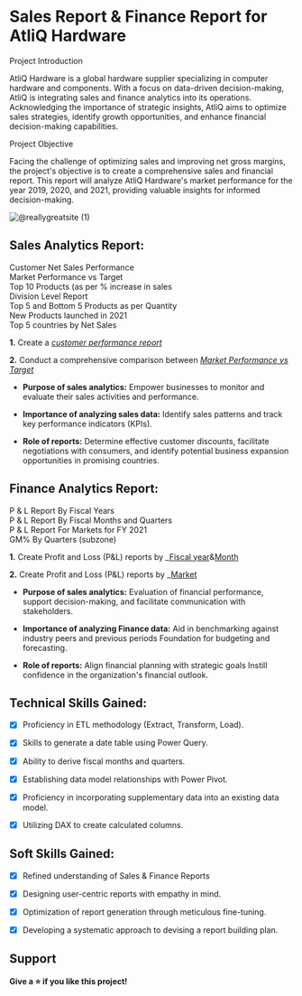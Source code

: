 
# Sales Report & Finance Report for AtliQ Hardware

Project Introduction

AtliQ Hardware is a global hardware supplier specializing in computer hardware and components. With a focus on data-driven decision-making, AtliQ is integrating sales and finance analytics into its operations. Acknowledging the importance of strategic insights, AtliQ aims to optimize sales strategies, identify growth opportunities, and enhance financial decision-making capabilities.

Project Objective

Facing the challenge of optimizing sales and improving net gross margins, the project's objective is to create a comprehensive sales and financial report. This report will analyze AtliQ Hardware's market performance for the year 2019, 2020, and 2021, providing valuable insights for informed decision-making.

![@reallygreatsite (1)](https://github.com/Sravanthi-Duddeti/Sales-Finance-Analytics/assets/128029018/d621aa65-c4f6-4df6-9781-1d0aff4cfc3c)


## Sales Analytics Report:
 
Customer Net Sales Performance<br>
Market Performance vs Target<br>
Top 10 Products (as per % increase in sales<br>
Division Level Report<br>
Top 5 and Bottom 5 Products as per Quantity<br>
New Products launched in 2021<br>
Top 5 countries by Net Sales<br>

  **1.** Create a _[customer performance report](https://github.com/Sravanthi-Duddeti/Sales-Finance-Analytics/blob/main/Customer%20Net%20Sales%20Performance.pdf)_ 

   **2.** Conduct a comprehensive comparison between _[Market Performance vs Target](https://github.com/Sravanthi-Duddeti/Sales-Finance-Analytics/blob/main/P%26L%20statement%20by%20Month.pdf)_
- **Purpose of sales analytics:** Empower businesses to monitor and evaluate their sales activities and performance.

- **Importance of analyzing sales data:** Identify sales patterns and track key performance indicators (KPIs).

- **Role of reports:** Determine effective customer discounts, facilitate negotiations with consumers, and identify potential business expansion opportunities in promising countries.


## Finance Analytics Report:

P & L Report By Fiscal Years<br>
P & L Report By Fiscal Months and Quarters<br>
P & L Report For Markets for FY 2021<br>
GM% By Quarters (subzone)
<br>

   **1.** Create Profit and Loss (P&L) reports by _[Fiscal year](https://github.com/Sravanthi-Duddeti/Sales-Finance-Analytics/blob/main/P%26L%20statement%20by%20Fiscal%20year.pdf)&[Month](https://github.com/Sravanthi-Duddeti/Sales-Finance-Analytics/blob/main/P%26L%20statement%20by%20Month.pdf)

   **2.** Create Profit and Loss (P&L) reports by _[Market](https://github.com/Sravanthi-Duddeti/Sales-Finance-Analytics/blob/main/P%26L%20Staement%20%20by%20Market.pdf)

- **Purpose of sales analytics:** Evaluation of financial performance, support decision-making, and facilitate communication with stakeholders.

- **Importance of analyzing Finance data:** Aid in benchmarking against industry peers and previous periods Foundation for budgeting and forecasting.

- **Role of reports:** Align financial planning with strategic goals Instill confidence in the organization's financial outlook.


## Technical Skills Gained:
- [x]	Proficiency in ETL methodology (Extract, Transform, Load).
- [x]	Skills to generate a date table using Power Query.
- [x]	Ability to derive fiscal months and quarters.
- [x]	Establishing data model relationships with Power Pivot.
- [x]	Proficiency in incorporating supplementary data into an existing data model.
- [x]	Utilizing DAX to create calculated columns.



## Soft Skills Gained:
- [x]	Refined understanding of Sales & Finance Reports
- [x]	Designing user-centric reports with empathy in mind.
- [x]	Optimization of report generation through meticulous fine-tuning.
- [x]	Developing a systematic approach to devising a report building plan.


## Support
**Give a ⭐️ if you like this project!**

